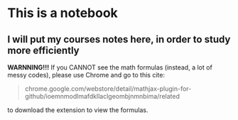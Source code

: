 # This is a notebook

## I will put my courses notes here, in order to study more efficiently

**WARNNING!!!**
If you CANNOT see the math formulas (instead, a lot of messy codes), please use Chrome and go to this cite:
> chrome.google.com/webstore/detail/mathjax-plugin-for-github/ioemnmodlmafdkllaclgeombjnmnbima/related

to download the extension to view the formulas.
